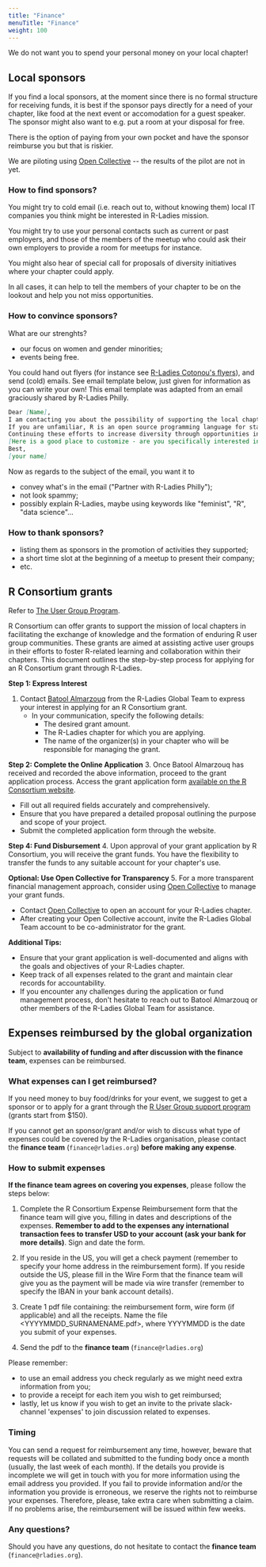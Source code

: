 ```yaml
---
title: "Finance"
menuTitle: "Finance"
weight: 100
---
```


We do not want you to spend your personal money on your local chapter!

## Local sponsors

If you find a local sponsors, at the moment since there is no formal structure for receiving funds, it is best if the sponsor pays directly for a need of your chapter, like food at the next event or accomodation for a guest speaker.
The sponsor might also want to e.g. put a room at your disposal for free.

There is the option of paying from your own pocket and have the sponsor reimburse you but that is riskier.

We are piloting using [Open Collective](https://opencollective.com/) -- the results of the pilot are not in yet. 

### How to find sponsors?

You might try to cold email (i.e. reach out to, without knowing them) local IT companies you think might be interested in R-Ladies mission.

You might try to use your personal contacts such as current or past employers, and those of the members of the meetup who could ask their own employers to provide a room for meetups for instance.

You might also hear of special call for proposals of diversity initiatives where your chapter could apply. 

In all cases, it can help to tell the members of your chapter to be on the lookout and help you not miss opportunities.

### How to convince sponsors?

What are our strenghts?

* our focus on women and gender minorities;
* events being free.

You could hand out flyers (for instance see [R-Ladies Cotonou's flyers](https://github.com/sbnadejda/flyers_R-LadiesCtn)), and send (cold) emails.
See email template below, just given for information as you can write your own! This email template was adapted from an email graciously shared by R-Ladies Philly.

```markdown
Dear [Name],
I am contacting you about the possibility of supporting the local chapter of R-Ladies [chapter name and online presence]. R-Ladies is a world-wide organization that promotes gender diversity in the data science community. As the [chapter name] chapter, we actively share and exchange knowledge with 100+ other chapters across the world, and bring together [usual number of attendees] members each [event frequency] for networking and knowledge sharing events. Since starting in [creation date], we’ve grown to [number of meetup members] members, and have set the groundwork for [positive phrase, e.g. "civic engagement" if you paired with non-profits, "community building among data scientists", etc].
If you are unfamiliar, R is an open source programming language for statistical computing that is widely used in many sectors. We are organizing [event types e.g. workshops] for women and underrepresented genders interested in R with topics like beginning R, R/Shiny, and statistical methods. [Add other events here if relevant e.g. bookclubs, networking events]
Continuing these efforts to increase diversity through opportunities in data science in [chapter location] will require time and resources (e.g. food, location space, online hosting, access to experts). We are committed to dedicating our time to this mission, and we would welcome the opportunity to partner with [company] to develop these avenues further.
[Here is a good place to customize - are you specifically interested in this sponsor hosting an event? Providing food for an event? Providing printing services?]
Best,
[your name]
```

Now as regards to the subject of the email, you want it to

* convey what's in the email ("Partner with R-Ladies Philly");
* not look spammy;
* possibly explain R-Ladies, maybe using keywords like "feminist", "R", "data science"...

### How to thank sponsors?

* listing them as sponsors in the promotion of activities they supported;
* a short time slot at the beginning of a meetup to present their company;
* etc.

## R Consortium grants

Refer to [The User Group Program](https://www.r-consortium.org/projects/r-user-group-support-program).

R Consortium can offer grants to support the mission of local chapters in facilitating the exchange of knowledge and the formation of enduring R user group communities. These grants are aimed at assisting active user groups in their efforts to foster R-related learning and collaboration within their chapters. This document outlines the step-by-step process for applying for an R Consortium grant through R-Ladies.

**Step 1: Express Interest**
1. Contact [Batool Almarzouq](balmarzouq@turing.ac.uk) from the R-Ladies Global Team to express your interest in applying for an R Consortium grant.
   - In your communication, specify the following details:
     - The desired grant amount.
     - The R-Ladies chapter for which you are applying.
     - The name of the organizer(s) in your chapter who will be responsible for managing the grant.

**Step 2: Complete the Online Application**
3. Once Batool Almarzouq has received and recorded the above information, proceed to the grant application process. Access the grant application form [available on the R Consortium website](https://www.r-consortium.org/projects/r-user-group-support-program).
   - Fill out all required fields accurately and comprehensively.
   - Ensure that you have prepared a detailed proposal outlining the purpose and scope of your project.
   - Submit the completed application form through the website.

**Step 4: Fund Disbursement**
4. Upon approval of your grant application by R Consortium, you will receive the grant funds. You have the flexibility to transfer the funds to any suitable account for your chapter's use.

**Optional: Use Open Collective for Transparency**
5. For a more transparent financial management approach, consider using [Open Collective](https://opencollective.com/) to manage your grant funds.
   - Contact [Open Collective](https://opencollective.com/) to open an account for your R-Ladies chapter.
   - After creating your Open Collective account, invite the R-Ladies Global Team account to be co-administrator for the grant.

**Additional Tips:**
- Ensure that your grant application is well-documented and aligns with the goals and objectives of your R-Ladies chapter.
- Keep track of all expenses related to the grant and maintain clear records for accountability.
- If you encounter any challenges during the application or fund management process, don't hesitate to reach out to Batool Almarzouq or other members of the R-Ladies Global Team for assistance.


## Expenses reimbursed by the global organization

Subject to **availability of funding and after discussion with the finance team**, expenses can be reimbursed.

### What expenses can I get reimbursed?

If you need money to buy food/drinks for your event, we suggest to get a sponsor or to apply for a grant through the [R User Group support program](https://www.r-consortium.org/projects/r-user-group-support-program) (grants start from $150).

If you cannot get an sponsor/grant and/or wish to discuss what type of expenses could be covered by the R-Ladies organisation, please contact the **finance team** (`finance@rladies.org`) **before making any expense**.

### How to submit expenses

**If the finance team agrees on covering you expenses**, please follow the steps below:

1. Complete the R Consortium Expense Reimbursement form that the finance team will give you, filling in dates and descriptions of the expenses. **Remember to add to the expenses any international transaction fees to transfer USD to your account (ask your bank for more details)**. Sign and date the form.

2. If you reside in the US, you will get a check payment (remember to specify your home address in the reimbursement form). If you reside outside the US, please fill in the Wire Form that the finance team will give you as the payment will be made via wire transfer (remember to specify the IBAN in your bank account details).

3. Create 1 pdf file containing: the reimbursement form, wire form (if applicable) and all the receipts. Name the file <YYYYMMDD_SURNAMENAME.pdf>, where YYYYMMDD is the date you submit of your expenses.

4. Send the pdf to the **finance team** (`finance@rladies.org`)

Please remember:

- to use an email address you check regularly as we might need extra information from you;
- to provide a receipt for each item you wish to get reimbursed;
- lastly, let us know if you wish to get an invite to the private slack-channel 'expenses' to join discussion related to expenses.

### Timing

You can send a request for reimbursement any time, however, beware that requests will be collated and submitted to the funding body once a month (usually, the last week of each month).
If the details you provide is incomplete we will get in touch with you for more information using the email address you provided. If you fail to provide information and/or the information you provide is erroneous, we reserve the rights not to reimburse your expenses. Therefore, please, take extra care when submitting a claim.
If no problems arise, the reimbursement will be issued within few weeks.

### Any questions?

Should you have any questions, do not hesitate to contact the **finance team** (`finance@rladies.org`). 
